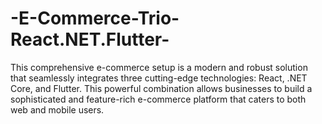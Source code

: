 # -E-Commerce-Trio-React.NET.Flutter-
This comprehensive e-commerce setup is a modern and robust solution that seamlessly integrates three cutting-edge technologies: React, .NET Core, and Flutter. This powerful combination allows businesses to build a sophisticated and feature-rich e-commerce platform that caters to both web and mobile users.

